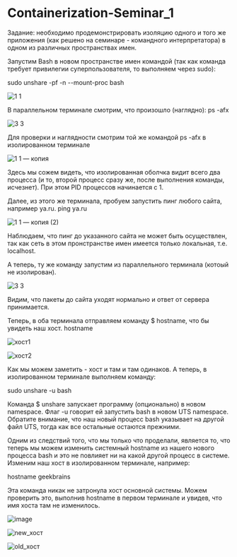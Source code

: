 # Containerization-Seminar_1  
Задание: необходимо продемонстрировать изоляцию одного и того же приложения (как решено на семинаре - командного интерпретатора) в одном из различных пространствах имен.

Запустим Bash в новом пространстве имен командой (так как команда требует привилегии суперпользователя, то выполняем через sudo):

  sudo unshare -pf -n --mount-proc bash
  
 
 ![1 1](https://github.com/vladislavkrutov8/Containerization-Seminar_1/assets/110223646/4528fb06-a40e-4605-9b7c-e94fc81db480)


В параллельном терминале смотрим, что произошло (наглядно):
    ps -afx
    
![3 3](https://github.com/vladislavkrutov8/Containerization-Seminar_1/assets/110223646/f7fdd8dc-e0a8-4ce6-af06-c2e96629b2f7)

Для проверки и наглядности смотрим той же командой ps -afx в изолированном терминале

![1 1 — копия](https://github.com/vladislavkrutov8/Containerization-Seminar_1/assets/110223646/0fda073c-e685-4bbe-b7c8-6f53bc26831f)


Здесь мы сожем видеть, что изолированная оболчка видит всего два процесса (и то, второй процесс сразу же, после выполнения команды, исчезнет). При этом PID процессов начинается с 1.

Далее, из этого же терминала, пробуем запустить пинг любого сайта, например ya.ru.
ping ya.ru


![1 1 — копия (2)](https://github.com/vladislavkrutov8/Containerization-Seminar_1/assets/110223646/00b19d82-af6a-417d-9b96-4fe807d46c8a)


Наблюдаем, что пинг до указанного сайта не может быть осуществлен, так как сеть в этом пронстранстве имен имеется только локальная, т.е. localhost.

А теперь, ту же команду запустим из параллельного терминала (котоый не изолирован).



![3 3](https://github.com/vladislavkrutov8/Containerization-Seminar_1/assets/110223646/87a3c2c8-73d7-49eb-8eac-ea83b99cf62b)


Видим, что пакеты до сайта уходят нормально и ответ от сервера принимается.

Теперь, в оба терминала отправляем команду $ hostname, что бы увидеть наш хост.
hostname


![хост1](https://github.com/vladislavkrutov8/Containerization-Seminar_1/assets/110223646/e8fd21a3-0c91-4ee2-b0cc-cda3e07e9abf)

![хост2](https://github.com/vladislavkrutov8/Containerization-Seminar_1/assets/110223646/7865d4eb-8fa5-4117-9c7e-d83bd3770a20)

Как мы можем заметить - хоcт и там и там одинаков. А теперь, в изолированном терминале выполняем команду:

  sudo unshare -u bash
  
Команда $ unshare запускает программу (опционально) в новом namespace. Флаг -u говорит ей запустить bash в новом UTS namespace. Обратите внимание, что наш новый процесс bash указывает на другой файл UTS, тогда как все остальные остаются прежними.

Одним из следствий того, что мы только что проделали, является то, что теперь мы можем изменить системный hostname из нашего нового процесса bash и это не повлияет ни на какой другой процесс в системе. Изменим наш хост в изолированном терминале, например:

  hostname geekbrains

Эта команда никак не затронула хост основной системы. Можем проверить это, выполнив hostname в первом терминале и увидев, что имя хоста там не изменилось.

![image](https://github.com/vladislavkrutov8/Containerization-Seminar_1/assets/110223646/6a9423bf-9ae4-426a-b56c-be7c8c950c7e)


![new_хост](https://github.com/vladislavkrutov8/Containerization-Seminar_1/assets/110223646/a308de35-8462-4129-92fc-a52f77634d90)


![old_хост](https://github.com/vladislavkrutov8/Containerization-Seminar_1/assets/110223646/432fcd51-dd3d-42f2-bd9e-df07fa9c60b5)
